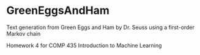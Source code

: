 # GreenEggsAndHam
Text generation from Green Eggs and Ham by Dr. Seuss using a first-order Markov chain

Homework 4 for COMP 435 Introduction to Machine Learning
